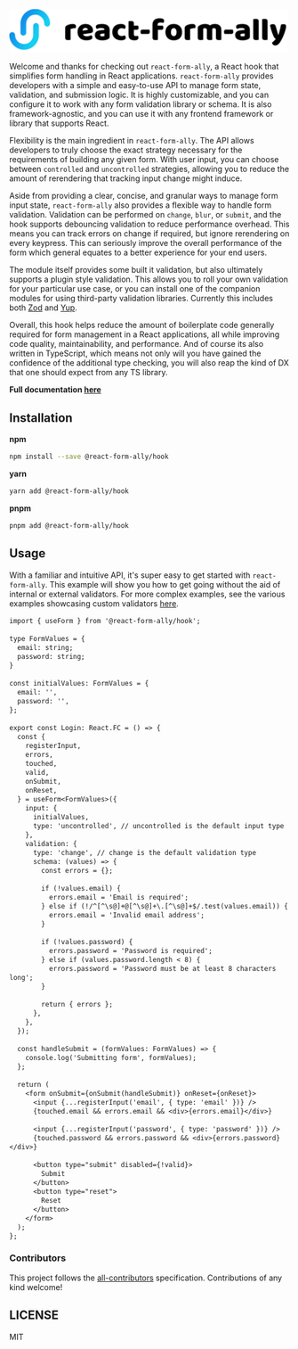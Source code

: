 <img src="./docs/public/default.svg" data-canonical-src="./docs/public/default.svg" width="500" />

Welcome and thanks for checking out `react-form-ally`, a React hook that simplifies form handling in React applications.
`react-form-ally` provides developers with a simple and easy-to-use API to manage form state, validation, and
submission logic. It is highly customizable, and you can configure it to work with any form validation library or
schema. It is also framework-agnostic, and you can use it with any frontend framework or library that supports React.

Flexibility is the main ingredient in `react-form-ally`. The API allows developers to truly choose the exact strategy
necessary for the requirements of building any given form. With user input, you can choose between `controlled` and
`uncontrolled` strategies, allowing you to reduce the amount of rerendering that tracking input change might induce.

Aside from providing a clear, concise, and granular ways to manage form input state, `react-form-ally` also provides
a flexible way to handle form validation. Validation can be performed on `change`, `blur`, or `submit`, and the hook
supports debouncing validation to reduce performance overhead. This means you can track errors on change if required,
but ignore rerendering on every keypress. This can seriously improve the overall performance of the form which general
equates to a better experience for your end users.

The module itself provides some built it validation, but also ultimately supports a plugin style validation. This
allows you to roll your own validation for your particular use case, or you can install one of the companion modules
for using third-party validation libraries. Currently this includes both [Zod](https://zod.dev) and
[Yup](https://github.com/jquense/yup).

Overall, this hook helps reduce the amount of boilerplate code generally required for form management in a React
applications, all while improving code quality, maintainability, and performance. And of course its also written in
TypeScript, which means not only will you have gained the confidence of the additional type checking, you will also
reap the kind of DX that one should expect from any TS library.

**Full documentation [here](https://react-form-ally-docs.vercel.app/)**

## Installation
**npm**
```bash copy
npm install --save @react-form-ally/hook
```
**yarn**
```bash copy
yarn add @react-form-ally/hook
```
**pnpm**
```bash copy
pnpm add @react-form-ally/hook
```

## Usage
With a familiar and intuitive API, it's super easy to get started with `react-form-ally`. This example will show you
how to get going without the aid of internal or external validators. For more complex examples, see the various examples
showcasing custom validators [here](https://github.com/platypusrex/react-form-ally/tree/master/examples/form-hook).

```tsx filename="Login.tsx"
import { useForm } from '@react-form-ally/hook';

type FormValues = {
  email: string;
  password: string;
}

const initialValues: FormValues = {
  email: '',
  password: '',
};

export const Login: React.FC = () => {
  const {
    registerInput,
    errors,
    touched,
    valid,
    onSubmit,
    onReset,
  } = useForm<FormValues>({
    input: {
      initialValues,
      type: 'uncontrolled', // uncontrolled is the default input type
    },
    validation: {
      type: 'change', // change is the default validation type
      schema: (values) => {
        const errors = {};

        if (!values.email) {
          errors.email = 'Email is required';
        } else if (!/^[^\s@]+@[^\s@]+\.[^\s@]+$/.test(values.email)) {
          errors.email = 'Invalid email address';
        }

        if (!values.password) {
          errors.password = 'Password is required';
        } else if (values.password.length < 8) {
          errors.password = 'Password must be at least 8 characters long';
        }

        return { errors };
      },
    },
  });

  const handleSubmit = (formValues: FormValues) => {
    console.log('Submitting form', formValues);
  };

  return (
    <form onSubmit={onSubmit(handleSubmit)} onReset={onReset}>
      <input {...registerInput('email', { type: 'email' })} />
      {touched.email && errors.email && <div>{errors.email}</div>}

      <input {...registerInput('password', { type: 'password' })} />
      {touched.password && errors.password && <div>{errors.password}</div>}

      <button type="submit" disabled={!valid}>
        Submit
      </button>
      <button type="reset">
        Reset
      </button>
    </form>
  );
};
```

### Contributors
This project follows the [all-contributors](https://github.com/all-contributors/all-contributors) specification. Contributions of any kind welcome!

## LICENSE
MIT
